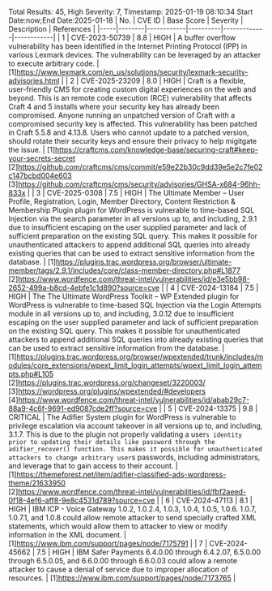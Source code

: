 Total Results: 45, High Severity: 7, Timestamp: 2025-01-19 08:10:34
Start Date:now;End Date:2025-01-18
| No. | CVE ID | Base Score | Severity | Description | References |
|-----|--------|------------|----------|-------------|------------|
| 1 | CVE-2023-50739 | 8.8  | HIGH | A buffer overflow vulnerability has been identified in the Internet Printing Protocol (IPP) in various Lexmark devices. The vulnerability can be leveraged by an attacker to execute arbitrary code. | [1]https://www.lexmark.com/en_us/solutions/security/lexmark-security-advisories.html |
| 2 | CVE-2025-23209 | 8.0  | HIGH | Craft is a flexible, user-friendly CMS for creating custom digital experiences on the web and beyond. This is an remote code execution (RCE) vulnerability that affects Craft 4 and 5 installs where your security key has already been compromised. Anyone running an unpatched version of Craft with a compromised security key is affected. This vulnerability has been patched in Craft 5.5.8 and 4.13.8. Users who cannot update to a patched version, should rotate their security keys and ensure their privacy to help migitgate the issue. | [1]https://craftcms.com/knowledge-base/securing-craft#keep-your-secrets-secret<br>[2]https://github.com/craftcms/cms/commit/e59e22b30c9dd39e5e2c7fe02c147bcbd004e603<br>[3]https://github.com/craftcms/cms/security/advisories/GHSA-x684-96hh-833x |
| 3 | CVE-2025-0308 | 7.5  | HIGH | The Ultimate Member – User Profile, Registration, Login, Member Directory, Content Restriction & Membership Plugin plugin for WordPress is vulnerable to time-based SQL Injection via the search parameter in all versions up to, and including, 2.9.1 due to insufficient escaping on the user supplied parameter and lack of sufficient preparation on the existing SQL query.  This makes it possible for unauthenticated attackers to append additional SQL queries into already existing queries that can be used to extract sensitive information from the database. | [1]https://plugins.trac.wordpress.org/browser/ultimate-member/tags/2.9.1/includes/core/class-member-directory.php#L1877<br>[2]https://www.wordfence.com/threat-intel/vulnerabilities/id/e3e5bb98-2652-499a-b8cd-4ebfe1c1d890?source=cve |
| 4 | CVE-2024-13184 | 7.5  | HIGH | The The Ultimate WordPress Toolkit – WP Extended plugin for WordPress is vulnerable to time-based SQL Injection via the Login Attempts module in all versions up to, and including, 3.0.12 due to insufficient escaping on the user supplied parameter and lack of sufficient preparation on the existing SQL query.  This makes it possible for unauthenticated attackers to append additional SQL queries into already existing queries that can be used to extract sensitive information from the database. | [1]https://plugins.trac.wordpress.org/browser/wpextended/trunk/includes/modules/core_extensions/wpext_limit_login_attempts/wpext_limit_login_attempts.php#L105<br>[2]https://plugins.trac.wordpress.org/changeset/3220003/<br>[3]https://wordpress.org/plugins/wpextended/#developers<br>[4]https://www.wordfence.com/threat-intel/vulnerabilities/id/abab29c7-88a9-4c6f-9691-ed9087cde2ff?source=cve |
| 5 | CVE-2024-13375 | 9.8  | CRITICAL | The Adifier System plugin for WordPress is vulnerable to privilege escalation via account takeover in all versions up to, and including, 3.1.7. This is due to the plugin not properly validating a user`s identity prior to updating their details like password through the adifier_recover() function. This makes it possible for unauthenticated attackers to change arbitrary user`s passwords, including administrators, and leverage that to gain access to their account. | [1]https://themeforest.net/item/adifier-classified-ads-wordpress-theme/21633950<br>[2]https://www.wordfence.com/threat-intel/vulnerabilities/id/fbf2aeed-0f18-4ef6-aff8-9e8c4531d789?source=cve |
| 6 | CVE-2024-47113 | 8.1  | HIGH | IBM ICP - Voice Gateway 1.0.2, 1.0.2.4, 1.0.3, 1.0.4, 1.0.5, 1.0.6. 1.0.7, 1.0.7.1, and 1.0.8 could allow remote attacker to send specially crafted XML statements, which would allow them to attacker to view or modify information in the XML document. | [1]https://www.ibm.com/support/pages/node/7175791 |
| 7 | CVE-2024-45662 | 7.5  | HIGH | IBM Safer Payments 6.4.0.00 through 6.4.2.07, 6.5.0.00 through 6.5.0.05, and 6.6.0.00 through 6.6.0.03 could allow a remote attacker to cause a denial of service due to improper allocation of resources. | [1]https://www.ibm.com/support/pages/node/7173765 |
